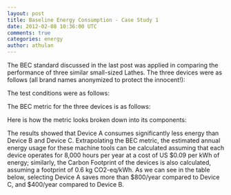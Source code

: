 ```yaml
---           
layout: post
title: Baseline Energy Consumption - Case Study 1
date: 2012-02-08 10:36:00 UTC
comments: true
categories: energy
author: athulan
---
```


The BEC standard discussed in the last post was applied in comparing the performance of three similar small-sized Lathes. The three devices were as follows (all brand names anonymized to protect the innocent!):

The test conditions were as follows:

The BEC metric for the three devices is as follows:

Here is how the metric looks broken down into its components:


The results showed that Device A consumes significantly less energy than Device B and Device C. Extrapolating the BEC metric, the estimated annual energy usage for these machine tools can be calculated assuming that each device operates for 8,000 hours per year at a cost of US $0.09 per kWh of energy; similarly, the Carbon Footprint of the devices is also calculated, assuming a footprint of 0.6 kg CO2-eq/kWh. As we can see in the table below, selecting Device A saves more than $800/year compared to Device C, and $400/year compared to Device B. 

